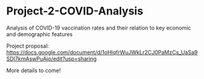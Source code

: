 # Project-2-COVID-Analysis
Analysis of COVID-19 vaccination rates and their relation to key economic and demographic features

Project proposal:
https://docs.google.com/document/d/1oHlqfrWuJWkLr2CJ0PaMzCs_UaSa9SDI7kmAswPuAjo/edit?usp=sharing

More details to come!